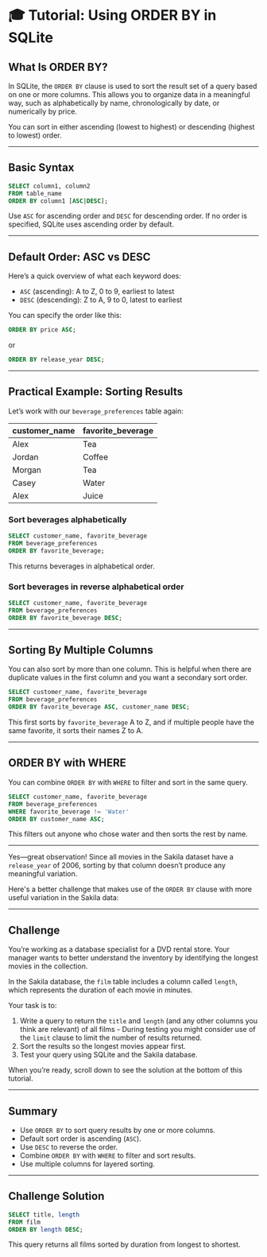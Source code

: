 # 🎓 Tutorial: Using ORDER BY in SQLite

## What Is ORDER BY?

In SQLite, the `ORDER BY` clause is used to sort the result set of a query based on one or more columns. This allows you to organize data in a meaningful way, such as alphabetically by name, chronologically by date, or numerically by price.

You can sort in either ascending (lowest to highest) or descending (highest to lowest) order.

---

## Basic Syntax

```sql
SELECT column1, column2
FROM table_name
ORDER BY column1 [ASC|DESC];
```

Use `ASC` for ascending order and `DESC` for descending order. If no order is specified, SQLite uses ascending order by default.

---

## Default Order: ASC vs DESC

Here’s a quick overview of what each keyword does:

* `ASC` (ascending): A to Z, 0 to 9, earliest to latest
* `DESC` (descending): Z to A, 9 to 0, latest to earliest

You can specify the order like this:

```sql
ORDER BY price ASC;
```

or

```sql
ORDER BY release_year DESC;
```

---

## Practical Example: Sorting Results

Let’s work with our `beverage_preferences` table again:

| customer\_name | favorite\_beverage |
| -------------- | ------------------ |
| Alex           | Tea                |
| Jordan         | Coffee             |
| Morgan         | Tea                |
| Casey          | Water              |
| Alex           | Juice              |

### Sort beverages alphabetically

```sql
SELECT customer_name, favorite_beverage
FROM beverage_preferences
ORDER BY favorite_beverage;
```

This returns beverages in alphabetical order.

### Sort beverages in reverse alphabetical order

```sql
SELECT customer_name, favorite_beverage
FROM beverage_preferences
ORDER BY favorite_beverage DESC;
```

---

## Sorting By Multiple Columns

You can also sort by more than one column. This is helpful when there are duplicate values in the first column and you want a secondary sort order.

```sql
SELECT customer_name, favorite_beverage
FROM beverage_preferences
ORDER BY favorite_beverage ASC, customer_name DESC;
```

This first sorts by `favorite_beverage` A to Z, and if multiple people have the same favorite, it sorts their names Z to A.

---

## ORDER BY with WHERE

You can combine `ORDER BY` with `WHERE` to filter and sort in the same query.

```sql
SELECT customer_name, favorite_beverage
FROM beverage_preferences
WHERE favorite_beverage != 'Water'
ORDER BY customer_name ASC;
```

This filters out anyone who chose water and then sorts the rest by name.

---

Yes—great observation! Since all movies in the Sakila dataset have a `release_year` of 2006, sorting by that column doesn’t produce any meaningful variation.

Here's a better challenge that makes use of the `ORDER BY` clause with more useful variation in the Sakila data:

---

##  Challenge

You’re working as a database specialist for a DVD rental store. Your manager wants to better understand the inventory by identifying the longest movies in the collection.

In the Sakila database, the `film` table includes a column called `length`, which represents the duration of each movie in minutes.

Your task is to:

1. Write a query to return the `title` and `length` (and any other columns you think are relevant) of all films - During testing you might consider use of the `limit` clause to limit the number of results returned.
2. Sort the results so the longest movies appear first.
3. Test your query using SQLite and the Sakila database.

When you’re ready, scroll down to see the solution at the bottom of this tutorial.

---

## Summary

* Use `ORDER BY` to sort query results by one or more columns.
* Default sort order is ascending (`ASC`).
* Use `DESC` to reverse the order.
* Combine `ORDER BY` with `WHERE` to filter and sort results.
* Use multiple columns for layered sorting.

---

## Challenge Solution

```sql
SELECT title, length
FROM film
ORDER BY length DESC;
```

This query returns all films sorted by duration from longest to shortest.
